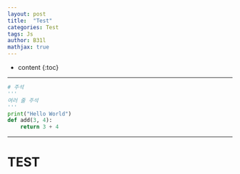 ```yaml
---
layout: post
title:  "Test"
categories: Test
tags: Js
author: B31l
mathjax: true
---
```




* content
{:toc}



---





```python
# 주석
'''
여러 줄 주석
'''
print("Hello World")
def add(3, 4):
    return 3 + 4
```


---

# TEST

